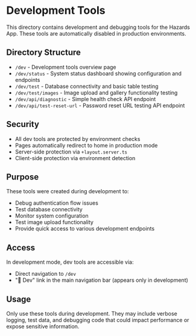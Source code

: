 # Development Tools

This directory contains development and debugging tools for the Hazards App. These tools are automatically disabled in production environments.

## Directory Structure

- `/dev` - Development tools overview page
- `/dev/status` - System status dashboard showing configuration and endpoints
- `/dev/test` - Database connectivity and basic table testing
- `/dev/test/images` - Image upload and gallery functionality testing
- `/dev/api/diagnostic` - Simple health check API endpoint
- `/dev/api/test-reset-url` - Password reset URL testing API endpoint

## Security

- All dev tools are protected by environment checks
- Pages automatically redirect to home in production mode
- Server-side protection via `+layout.server.ts`
- Client-side protection via environment detection

## Purpose

These tools were created during development to:
- Debug authentication flow issues
- Test database connectivity
- Monitor system configuration
- Test image upload functionality
- Provide quick access to various development endpoints

## Access

In development mode, dev tools are accessible via:
- Direct navigation to `/dev`
- "🔧 Dev" link in the main navigation bar (appears only in development)

## Usage

Only use these tools during development. They may include verbose logging, test data, and debugging code that could impact performance or expose sensitive information.
